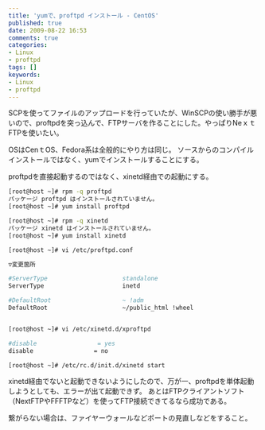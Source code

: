 ```yaml
---
title: 'yumで、proftpd インストール - CentOS'
published: true
date: 2009-08-22 16:53
comments: true
categories:
- Linux
- proftpd
tags: []
keywords:
- Linux
- proftpd
---
```

SCPを使ってファイルのアップロードを行っていたが、WinSCPの使い勝手が悪いので、proftpdを突っ込んで、FTPサーバを作ることにした。やっぱりNeｘｔFTPを使いたい。

OSはCenｔOS、Fedora系は全般的にやり方は同じ。
ソースからのコンパイルインストールではなく、yumでインストールすることにする。

proftpdを直接起動するのではなく、xinetd経由での起動にする。

```sh
[root@host ~]# rpm -q proftpd
パッケージ proftpd はインストールされていません。
[root@host ~]# yum install proftpd

[root@host ~]# rpm -q xinetd
パッケージ xinetd はインストールされていません。
[root@host ~]# yum install xinetd

[root@host ~]# vi /etc/proftpd.conf

▽変更箇所

#ServerType                     standalone
ServerType                      inetd

#DefaultRoot                    ~ !adm
DefaultRoot                     ~/public_html !wheel


[root@host ~]# vi /etc/xinetd.d/xproftpd

#disable                 = yes
disable                 = no

[root@host ~]# /etc/rc.d/init.d/xinetd start
```

xinetd経由でないと起動できないようにしたので、万が一、proftpdを単体起動しようとしても、エラーが出て起動できず。
あとはFTPクライアントソフト（NextFTPやFFFTPなど）を使ってFTP接続できてるなら成功である。

繋がらない場合は、ファイヤーウォールなどポートの見直しなどをすること。